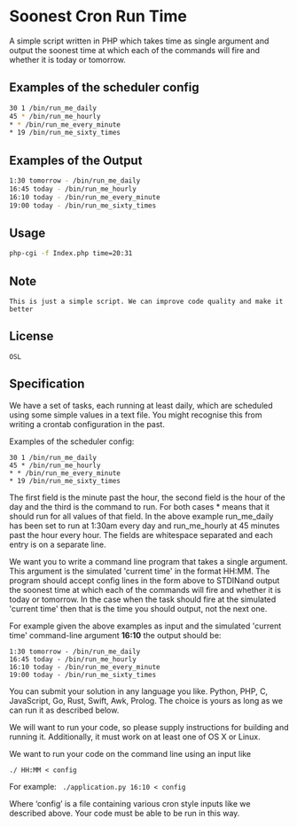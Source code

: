 # Soonest Cron Run Time

A simple script written in PHP which takes time as single argument and output the soonest time at which each of the commands will fire and whether it is today or tomorrow.

## Examples of the scheduler config

```bash
30 1 /bin/run_me_daily
45 * /bin/run_me_hourly
* * /bin/run_me_every_minute
* 19 /bin/run_me_sixty_times

```
## Examples of the Output

```bash
1:30 tomorrow - /bin/run_me_daily
16:45 today - /bin/run_me_hourly
16:10 today - /bin/run_me_every_minute
19:00 today - /bin/run_me_sixty_times
```

## Usage

```bash
php-cgi -f Index.php time=20:31
````
## Note
```
This is just a simple script. We can improve code quality and make it better
```

## License
```
OSL
```

## Specification
We have a set of tasks, each running at least daily, which are scheduled using some simple values in a text file. You might recognise this from writing a crontab configuration in the past.

Examples of the scheduler config:
```
30 1 /bin/run_me_daily
45 * /bin/run_me_hourly
* * /bin/run_me_every_minute
* 19 /bin/run_me_sixty_times
```

The first field is the minute past the hour, the second field is the hour of the day and the third is the command to run. For both cases * means that it should run for all values of that field. In the above example run_me_daily has been set to run at 1:30am every day and run_me_hourly at 45 minutes past the hour every hour. The fields are whitespace separated and each entry is on a separate line.


We want you to write a command line program that takes a single argument. This argument is the simulated 'current time' in the format HH:MM. The program should accept config lines in the form above to ​STDIN​ and output the soonest time at which each of the commands will fire and whether it is today or tomorrow. In the case when the task should fire at the simulated 'current time' then that is the time you should output, not the next one.


For example given the above examples as input and the simulated 'current time' command-line argument **16:10** the output should be:

```
1:30 tomorrow - /bin/run_me_daily 
16:45 today - /bin/run_me_hourly
16:10 today - /bin/run_me_every_minute 
19:00 today - /bin/run_me_sixty_times
```

You can submit your solution in ​any language​ you like. Python, PHP, C, JavaScript, Go, Rust, Swift, Awk, Prolog. The choice is yours as long as we can run it as described
below.

We will want to run your code, so please supply instructions for building and running it. Additionally, it must work on at least one of OS X or Linux.

We want to run your code on the command line using an input like

<code>./<your app> HH:MM < config</code>

For example: ​<code> ./application.py 16:10 < config</code>

Where ‘config’ is a file containing various cron style inputs like we described above. Your code must be able to be run in this way.
```
